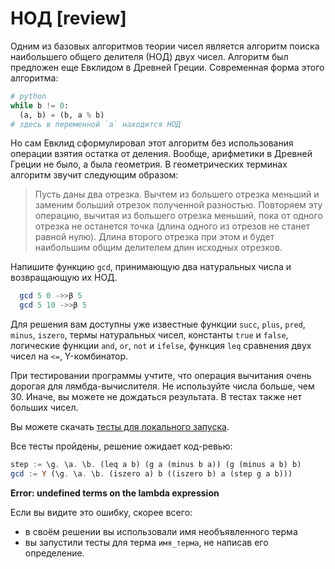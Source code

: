 # НОД [review]

Одним из базовых алгоритмов теории чисел является алгоритм поиска наибольшего общего делителя (НОД) двух чисел. Алгоритм был предложен еще Евклидом в Древней Греции. Современная форма этого алгоритма:

```py
# python
while b != 0:
  (a, b) = (b, a % b)
# здесь в переменной `a` находится НОД
```

Но сам Евклид сформулировал этот алгоритм без использования операции взятия остатка от деления. Вообще, арифметики в Древней Греции не было, а была геометрия. В геометрических терминах алгоритм звучит следующим образом:

> Пусть даны два отрезка. Вычтем из большего отрезка меньший и заменим больший отрезок полученной разностью. Повторяем эту операцию, вычитая из большего отрезка меньший, пока от одного отрезка не останется точка (длина одного из отрезов не станет равной нулю). Длина второго отрезка при этом и будет наибольшим общим делителем длин исходных отрезков.

Напишите функцию `gcd`, принимающую два натуральных числа и возвращающую их НОД.

```hs
  gcd 5 0 ->>β 5
  gcd 5 10 ->>β 5
```

Для решения вам доступны уже известные функции `succ`, `plus`, `pred`, `minus`, `iszero`, термы натуральных чисел, константы `true` и `false`, логические функции `and`, `or`, `not` и `ifelse`, функция `leq` сравнения двух чисел на `<=`, Y-комбинатор.

При тестировании программы учтите, что операция вычитания очень дорогая для лямбда-вычислителя. Не используйте числа больше, чем 30. Иначе, вы можете не дождаться результата. В тестах также нет больших чисел.

Вы можете скачать [тесты для локального запуска](GCD.zip).

Все тесты пройдены, решение ожидает код-ревью:
```hs
step := \g. \a. \b. (leq a b) (g a (minus b a)) (g (minus a b) b)
gcd := Y (\g. \a. \b. (iszero a) b ((iszero b) a (step g a b)))
```

**Error: undefined terms on the lambda expression**

Если вы видите это ошибку, скорее всего:
- в своём решении вы использовали имя необъявленного терма
- вы запустили тесты для терма `имя_терма`, не написав его определение.
